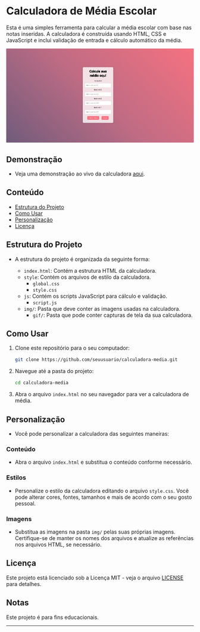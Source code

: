 
# Calculadora de Média Escolar

Esta é uma simples ferramenta para calcular a média escolar com base nas notas inseridas. A calculadora é construída usando HTML, CSS e JavaScript e inclui validação de entrada e cálculo automático da média.

![Screenshot](./source/img/calculator.png)

## Demonstração

- Veja uma demonstração ao vivo da calculadora [aqui](./source/img/gif/calculator.gif).

## Conteúdo

- [Estrutura do Projeto](#estrutura-do-projeto)
- [Como Usar](#como-usar)
- [Personalização](#personalização)
- [Licença](#licença)

## Estrutura do Projeto

- A estrutura do projeto é organizada da seguinte forma:

  - `index.html`: Contém a estrutura HTML da calculadora.
  - `style`: Contém os arquivos de estilo da calculadora.
      - `global.css`
      - `style.css`
  - `js`: Contém os scripts JavaScript para cálculo e validação.
      - `script.js`
  - `img/`: Pasta que deve conter as imagens usadas na calculadora.
    - `gif/`: Pasta que pode conter capturas de tela da sua calculadora.

## Como Usar

1. Clone este repositório para o seu computador:

   ```bash
   git clone https://github.com/seuusuario/calculadora-media.git
   ```

2. Navegue até a pasta do projeto:

   ```bash
   cd calculadora-media
   ```

3. Abra o arquivo `index.html` no seu navegador para ver a calculadora de média.

## Personalização

- Você pode personalizar a calculadora das seguintes maneiras:

### Conteúdo

- Abra o arquivo `index.html` e substitua o conteúdo conforme necessário.


### Estilos

- Personalize o estilo da calculadora editando o arquivo `style.css`. Você pode alterar cores, fontes, tamanhos e mais de acordo com o seu gosto pessoal.

### Imagens

- Substitua as imagens na pasta `img/` pelas suas próprias imagens. Certifique-se de manter os nomes dos arquivos e atualize as referências nos arquivos HTML, se necessário.

## Licença

Este projeto está licenciado sob a Licença MIT - veja o arquivo [LICENSE](LICENSE) para detalhes.

## Notas

Este projeto é para fins educacionais.

---
